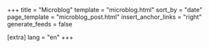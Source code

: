 +++
title = "Microblog"
template = "microblog.html"
sort_by = "date"
page_template = "microblog_post.html"
insert_anchor_links = "right"
generate_feeds = false

[extra]
lang = "en"
+++
